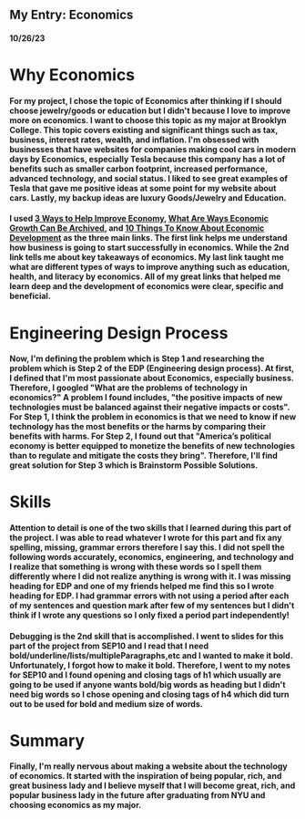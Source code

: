 ## My Entry: Economics
#### 10/26/23
<h1>
  Why Economics
</h1>
<h4>For my project, I chose the topic of Economics after thinking if I should choose jewelry/goods or education but I didn't because I love to improve more on economics. I want to choose this topic as my major at Brooklyn College. This topic covers existing and significant things such as tax, business, interest rates, wealth, and inflation. I'm obsessed with businesses that have websites for companies making cool cars in modern days by Economics, especially Tesla because this company has a lot of benefits such as smaller carbon footprint, increased performance, advanced technology, and social status. I liked to see great examples of Tesla that gave me positive ideas at some point for my website about cars. Lastly, my backup ideas are luxury Goods/Jewelry and Education.</h4>

#### I used [3 Ways to Help Improve Economy](https://www.wikihow.com/Help-Improve-the-Economy), [What Are Ways Economic Growth Can Be Archived](https://www.investopedia.com/ask/answers/032415/what-are-some-ways-economic-growth-can-be-achieved.asp), and [10 Things To Know About Economic Development](https://www.ci.saginaw.tx.us/DocumentCenter/View/12175/BSC_10_things_to_know_about_econ_devt_) as the three main links. The first link helps me understand how business is going to start successfully in economics. While the 2nd link tells me about key takeaways of economics. My last link taught me what are different types of ways to improve anything such as education, health, and literacy by economics. All of my great links that helped me learn deep and the development of economics were clear, specific and beneficial.
<h1>
  Engineering Design Process
</h1>

#### Now, I'm defining the problem which is Step 1 and researching the problem which is Step 2 of the EDP (Engineering design process). At first, I defined that I'm most passionate about Economics, especially business. Therefore, I googled "What are the problems of technology in economics?" A problem I found includes, "the positive impacts of new technologies must be balanced against their negative impacts or costs". For Step 1, I think the problem in economics is that we need to know if new technology has the most benefits or the harms by comparing their benefits with harms. For Step 2, I found out that "America’s political economy is better equipped to monetize the benefits of new technologies than to regulate and mitigate the costs they bring". Therefore, I'll find great solution for Step 3 which is Brainstorm Possible Solutions.

<h1>
  Skills
</h1>

#### Attention to detail is one of the two skills that I learned during this part of the project. I was able to read whatever I wrote for this part and fix any spelling, missing, grammar errors therefore I say this. I did not spell the following words accurately, economics, engineering, and technology and I realize that something is wrong with these words so I spell them differently where I did not realize anything is wrong with it. I was missing heading for EDP and one of my friends helped me find this so I wrote heading for EDP. I had grammar errors with not using a period after each of my sentences and question mark after few of my sentences but I didn't think if I wrote any questions so I only fixed a period part independently!

#### Debugging is the 2nd skill that is accomplished. I went to slides for this part of the project from SEP10 and I read that I need bold/underline/lists/multipleParagraphs,etc and I wanted to make it bold. Unfortunately, I forgot how to make it bold. Therefore, I went to my notes for SEP10 and I found opening and closing tags of h1 which usually are going to be used if anyone wants bold/big words as heading but I didn't need big words so I chose opening and closing tags of h4 which did turn out to be used for bold and medium size of words. 

<h1>
  Summary
</h1>

#### Finally, I'm really nervous about making a website about the technology of economics. It started with the inspiration of being popular, rich, and great business lady and I believe myself that I will become great, rich, and popular business lady in the future after graduating from NYU and choosing economics as my major.



